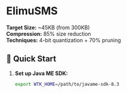 # ElimuSMS 

**Target Size:** ~45KB (from 300KB)  
**Compression:** 85% size reduction  
**Techniques:** 4-bit quantization + 70% pruning

## 🚀 Quick Start

1. **Set up Java ME SDK:**
   ```bash
   export WTK_HOME=/path/to/javame-sdk-8.3